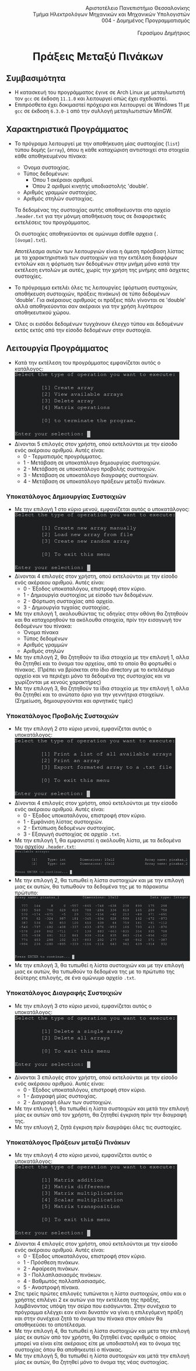 <div style="text-align: right">
    Αριστοτέλειο Πανεπιστήμιο Θεσσαλονίκης</br>
    Τμήμα Ηλεκτρολόγων Μηχανικών και Μηχανικών Υπολογιστών</br>
    004 - Δομημένος Προγραμματισμός</br></br>
    Γερασίμου Δημήτριος
</div>

# <div style="text-align: center"> Πράξεις Μεταξύ Πινάκων</div>
## Συμβασιμότητα
- Η κατασκευή του προγράμματος έγινε σε Arch Linux με μεταγλωτιστή τον `gcc` σε έκδοση `11.1.0` και λειτουργεί οπώς έχει σχεδιαστεί.
- Επιπρόσθετα έχει δοκιμαστεί πρόχειρα και λειτουργεί σε Windows 11 με `gcc` σε έκδοση `6.3.0-1` από την συλλογή μεταγλωτιστών MinGW.
## Χαρακτηριστικά Προγράμματος
 - Το πρόγραμα λειτουργεί με την αποθήκευση μίας συστοιχίας (`list`) τύπου δομής (`array`), όπου η κάθε καταχώριση αντιστοιχεί στα στοιχεία κάθε αποθηκευμένου πίνακα:
    - Όνομα συστοιχίας.
    - Τύπος δεδομένων:
        - Όπου 1 ακέραιοι αριθμοί.
        - Όπου 2 αριθμοί κινητής υποδιαστολής 'double'.
    - Αριθμός γραμμών συστοιχίας.
    - Αριθμός στηλών συστοιχίας.

    Τα δεδομένας της συστοιχίας αυτής αποθηκέυονται στο αρχείο `.header.txt` για την μόνιμη αποθήκευση τους σε διαφορετικές εκτελέσεις του προγράμματος.

    Οι συστοιχίες αποθηκεύονται σε ομώνυμα dotfile αρχεια (`.[όνομα].txt`).

    Αποτέλεσμα αυτών των λειτουργιών είναι η άμεση πρόσβαση λίστας με τα χαρακτηριστικά των συστοιχιών για την εκτέλεση διαφόρων εντολών και η φόρτωση των δεδομένων στην μνήμη μόνο κατά την εκτέλεση εντολών με αυτές, χωρίς την χρήση της μνήμης από άσχετες συστοιχίες.
-   Το πρόγραμμα εκτελέι όλες τις λειτουργίες (φόρτωση συστιχοιών, αποθήκευση συστοιχιών, πράξεις πινάκων) σε τύπο δεδομένων 'double'. Για ακέραιους αριθμούς οι πράξεις πάλι γίνονται σε 'double' αλλά αποθηκεύονται σαν ακέραιοι για την χρήση λιγότερου αποθηκευτικού χώρου.
-   Όλες οι εισόδοι δεδομένων τυγχάνουν έλεγχο τύπου και δεδομένων εκτός εκτός από την είσοδο δεδομένων στην συστοιχία.
## Λειτουργία Προγράμματος
-   Κατά την εκτέλεση του προγράμματος εμφανίζεται αυτός ο κατάλογος:
![Main Menu](images/main-menu.png "Κύριο μενού")
-   Δίνονται 5 επιλογές στον χρήστη, οπού εκτελούνται με την είσοδο ενός ακέραιου αριθμού. Αυτές είναι:
    -   0 - Τερματισμός προγράμματος.
    -   1 - Μετάβαση σε υποκατάλογο δημιουργίας συστοιχιών.
    -   2 - Μετάβαση σε υποκατάλογο προβολής συστοιχιών.
    -   3 - Μετάβαση σε υποκατάλογο διαγραφής συστοιχιών.
    -   4 - Μετάβαση σε υποκατάλογο πράξεων μεταξύ πινάκων.
### Υποκατάλογος Δημιουργίας Συστοιχιών
-   Με την επιλογή 1 στο κύριο μενού, εμφανίζεται αυτός ο υποκατάλογος:
![Create Array](images/create-arrays-submenu.png "Υποκατάλογος δημιουργίας συστοιχιών")
-   Δίνονται 4 επιλογές στον χρήστη, οπού εκτελούνται με την είσοδο ενός ακέραιου αριθμού. Αυτές είναι:
    -   0 - Έξοδος υποκαταλόγου, επιστροφή στον κύριο.
    -   1 - Δημιουργία συστοιχίας με είσοδο των δεδομένων.
    -   2 - Φόρτωση συστοιχίας από αρχείο.
    -   3 - Δημιουργία τυχαίας συστοιχίας.
-   Με την επιλογή 1, ακολουθώντας τις οδηγίες στην οθόνη θα ζητηθούν και θα καταχορηθούν τα ακόλουθα στοιχεία, πρίν την εισαγωγή τον δεδομένων του πίνακα:
    -   Όνομα πίνακα
    -   Τύπος δεδομένων
    -   Αριθμός γραμμών
    -   Αριθμός στηλών
-   Με την επιλογή 2, θα ζητηθούν τα ίδια στοιχεία με την επιλογή 1, αλλα θα ζητηθεί και το όνομα του αρχείου, από το οποίο θα φορτωθεί ο πίνακας. (Πρέπει να βρίσκεται στο ίδιο directory με το εκτελέσιμο αρχείο και να περιέχει μόνο τα δεδομένα της συστοιχίας και να χωρίζονται με κενούς χαρακτήρες)
-   Με την επιλογή 3, θα ζητηθούν τα ίδια στοιχεία με την επιλογή 1, αλλα θα ζητηθεί και το ανώτατο όριο για την γεννήτρια στοιχείων. (Σημείωση, δημιουργούνται και αρνητικές τιμές)
### Υποκατάλογος Προβολής Συστοιχιών
-   Με την επιλογή 2 στο κύριο μενού, εμφανίζεται αυτός ο υποκατάλογος:
![View Arrays](images/view-arrays-submenu.png "Υποκατάλογος προβολής συστοιχιών")
-   Δίνονται 4 επιλογές στον χρήστη, οπού εκτελούνται με την είσοδο ενός ακέραιου αριθμού. Αυτές είναι:
    -   0 - Έξοδος υποκαταλόγου, επιστροφή στον κύριο.
    -   1 - Εμφάνιση λίστας συστοιχιών.
    -   2 - Εκτύπωση δεδομένων συστοιχίας.
    -   3 - Εξαγωγή συστοιχίας σε αρχείο `.txt`.
-   Με την επιλογή 1, θα εμφανιστεί η ακόλουθη λίστα, με τα δεδομένα του αρχείου `.header.txt`:
![View Array List](images/list-arrays.png "Λίστα συστοιχιών")
-   Με την επιλογή 2, θα τυπωθεί η λίστα συστοιχιών και με την επιλογή μιας εκ αυτών, θα τυπωθούν τα δεδομένα της με το πάρακατω πρώτυπο:
![Print Array](images/print-array.png "Εκτύπωση δεδομένων συστοιχίας")
-   Με την επιλογή 3, θα τυπωθεί η λίστα συστοιχιών και με την επιλογή μιας εκ αυτών, θα τυπωθούν τα δεδομένα της με το πρώτυπο της δεύτερης επιλογής, σε ένα ομώνυμο αρχείο `.txt`.
### Υποκατάλογος Διαγραφής Συστοιχιών
-   Με την επιλογή 3 στο κύριο μενού, εμφανίζεται αυτός ο υποκατάλογος:
![Delete Arrays](images/delete-arrays-submenu.png "Υποκατάλογος διαγραφής συστοιχιών")
-   Δίνονται 3 επιλογές στον χρήστη, οπού εκτελούνται με την είσοδο ενός ακέραιου αριθμού. Αυτές είναι:
    -   0 - Έξοδος υποκαταλόγου, επιστροφή στον κύριο.
    -   1 - Διαγραφή μίας συστοιχίας.
    -   2 - Διαγραφή όλων των συστοιχιών.
-   Με την επλιογή 1, θα τυπωθεί η λίστα συστοιχιών και μετά την επιλογή μίας εκ αυτών από τον χρήστη, θα ζητηθεί έγκριση πρίν την διαγραφή της.
-   Με την επλιογή 2, ζητά έγκριση πρίν διαγράψει όλες τις συστοιχίες.
### Υποκατάλογος Πράξεων μεταξύ Πινάκων
-   Με την επιλογή 4 στο κύριο μενού, εμφανίζεται αυτός ο υποκατάλογος:
![Matrix operations](images/matrix-operations-submenu.png "Υποκατάλογος πράξεων μεταξύ πινάκων")
-   Δίνονται 4 επιλογές στον χρήστη, οπού εκτελούνται με την είσοδο ενός ακέραιου αριθμού. Αυτές είναι:
    -   0 - Έξοδος υποκαταλόγου, επιστροφή στον κύριο.
    -   1 - Πρόσθεση πινάκων.
    -   2 - Αφαίρεση πινάκων.
    -   3 - Πολλαπλασιασμός πινάκων.
    -   4 - Βαθμωτός πολλαπλασιασμός.
    -   5 - Αναστροφή πίνακα.
-   Στις τρείς πρώτες επιλογές τυπώνεται η λίστα συστοιχιών, οπόυ και ο χρήστης επιλέγει 2 εκ αυτών για την εκτέλεση της πράξης, λαμβάνοντας υπόψη την σείρα που εισάγωνται. Στην συνέχεια το πρόγραμμα ελέγχει εαν είναι δυνατόν να γίνει η επιλεγόμενη πράξη και στην συνέχεια ζητά το όνομα του πίνακα στον οπόιον θα αποθηκεύσει το αποτέλεσμα.
-   Με την επιλογή 4, θα τυπωθεί η λίστα συστοιχιών και μετα την επιλογή μίας εκ αυτών από τον χρήστη, θα ζητηθεί ένας αριθμός ο οποίος μπορεί να είναι είτε ακέραιος είτε με υποδιαστολή και το όνομα της συστοιχίας όπου θα αποθηκευτεί ο πίνακας.
-   Με την επιλογή 5, θα τυπωθεί η λίστα συστοιχιών και μετά την επιλογή μίας εκ αυτών, θα ζητηθεί μόνο το όνομα της νέας συστοιχίας.